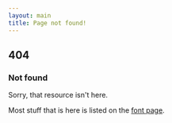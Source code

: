 ```yaml
---
layout: main
title: Page not found!
---
```


<section markdown="1"><div class="container content" markdown="1">

# 404

### Not found

Sorry, that resource isn't here.

Most stuff that is here is listed on the [font page](/).

</div></section>
